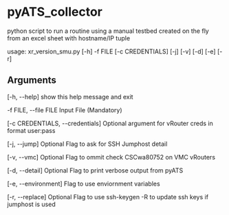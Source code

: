# pyATS_collector

python script to run a routine using a manual testbed created on the fly from an excel sheet with hostname/IP tuple

usage: xr_version_smu.py [-h] -f FILE [-c CREDENTIALS] [-j] [-v] [-d] [-e] [-r]

## Arguments
[-h, --help] show this help message and exit

-f FILE, --file FILE  Input File (Mandatory)

[-c CREDENTIALS, --credentials] Optional argument for vRouter creds in format user:pass

[-j, --jump] Optional Flag to ask for SSH Jumphost detail

[-v, --vmc] Optional Flag to ommit check CSCwa80752 on VMC vRouters

[-d, --detail] Optional Flag to print verbose output from pyATS

[-e, --environment] Flag to use enviornment variables

[-r, --replace] Optional Flag to use ssh-keygen -R to update ssh keys if jumphost is used
